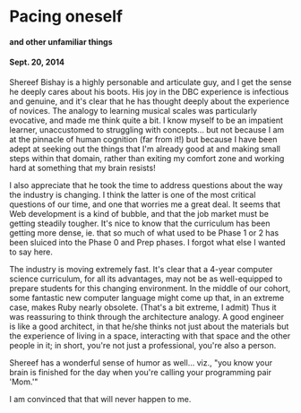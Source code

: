

# Pacing oneself
#### and other unfamiliar things
#### Sept. 20, 2014

Shereef Bishay is a highly personable and articulate guy, and I get the sense he deeply cares about his boots. His joy in the DBC experience is infectious and genuine, and it's clear that he has thought deeply about the experience of novices. The analogy to learning musical scales was particularly evocative, and made me think quite a bit. I know myself to be an impatient learner, unaccustomed to struggling with concepts... but not because I am at the pinnacle of human cognition (far from it!) but because I have been adept at seeking out the things that I'm already good at and making small steps within that domain, rather than exiting my comfort zone and working hard at something that my brain resists!

I also appreciate that he took the time to address questions about the way the industry is changing. I think the latter is one of the most critical questions of our time, and one that worries me a great deal. It seems that Web development is a kind of bubble, and that the job market must be getting steadily tougher. It's nice to know that the curriculum has been getting more dense, ie. that so much of what used to be Phase 1 or 2 has been sluiced into the Phase 0 and Prep phases. I forgot what else I wanted to say here.

The industry is moving extremely fast. It's clear that a 4-year computer science curriculum, for all its advantages, may not be as well-equipped to prepare students for this changing environment. In the middle of our cohort, some fantastic new computer language might come up that, in an extreme case, makes Ruby nearly obsolete. (That's a bit extreme, I admit) Thus it was reassuring to think through the architecture analogy. A good engineer is like a good architect, in that he/she thinks not just about the materials but the experience of living in a space, interacting with that space and the other people in it; in short, you're not just a professional, you're also a person.

Shereef has a wonderful sense of humor as well... viz., "you know your brain is finished for the day when you're calling your programming pair 'Mom.'"

I am convinced that that will never happen to me.
